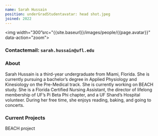 ```yaml
---
name: Sarah Hussain
position: underGradStudentavatar: head shot.jpeg
joined: 2022
---
```

<img width="300”src="{{site.baseurl}}/images/people/{{page.avatar}}" data-action="zoom">

### Contactemail: `sarah.hussain@ufl.edu` <br>


### About

Sarah Hussain is a third-year undergraduate from Miami, Florida. She is currently pursuing a bachelor’s degree in Applied Physiology and Kinesiology on the Pre-Medical track. She is currently working on BEACH study. She is a Florida Certified Nursing Assistant, the director of lifelong membership of UF’s Pi Beta Phi chapter, and a UF Shand’s Hospital volunteer. During her free time, she enjoys reading, baking, and going to concerts.

### Current Projects
BEACH project

